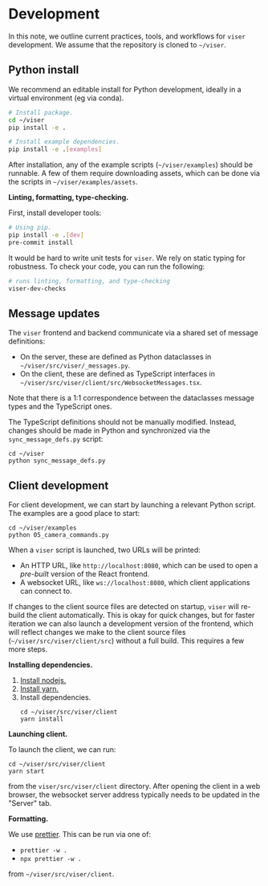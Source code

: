 # Development

In this note, we outline current practices, tools, and workflows for `viser`
development. We assume that the repository is cloned to `~/viser`.

## Python install

We recommend an editable install for Python development, ideally in a virtual
environment (eg via conda).

```bash
# Install package.
cd ~/viser
pip install -e .

# Install example dependencies.
pip install -e .[examples]
```

After installation, any of the example scripts (`~/viser/examples`) should be
runnable. A few of them require downloading assets, which can be done via the
scripts in `~/viser/examples/assets`.

**Linting, formatting, type-checking.**

First, install developer tools:

```bash
# Using pip.
pip install -e .[dev]
pre-commit install
```

It would be hard to write unit tests for `viser`. We rely on static typing for
robustness. To check your code, you can run the following:

```bash
# runs linting, formatting, and type-checking
viser-dev-checks
```

## Message updates

The `viser` frontend and backend communicate via a shared set of message
definitions:

- On the server, these are defined as Python dataclasses in
  `~/viser/src/viser/_messages.py`.
- On the client, these are defined as TypeScript interfaces in
  `~/viser/src/viser/client/src/WebsocketMessages.tsx`.

Note that there is a 1:1 correspondence between the dataclasses message types
and the TypeScript ones.

The TypeScript definitions should not be manually modified. Instead, changes
should be made in Python and synchronized via the `sync_message_defs.py` script:

```
cd ~/viser
python sync_message_defs.py
```

## Client development

For client development, we can start by launching a relevant Python script. The
examples are a good place to start:

```
cd ~/viser/examples
python 05_camera_commands.py
```

When a `viser` script is launched, two URLs will be printed:

- An HTTP URL, like `http://localhost:8080`, which can be used to open a
  _pre-built_ version of the React frontend.
- A websocket URL, like `ws://localhost:8080`, which client applications can
  connect to.

If changes to the client source files are detected on startup, `viser` will
re-build the client automatically. This is okay for quick changes, but for
faster iteration we can also launch a development version of the frontend, which
will reflect changes we make to the client source files
(`~/viser/src/viser/client/src`) without a full build. This requires a few more
steps.

**Installing dependencies.**

1. [Install nodejs.](https://nodejs.dev/en/download/package-manager)
2. [Install yarn.](https://yarnpkg.com/getting-started/install)
3. Install dependencies.
   ```
   cd ~/viser/src/viser/client
   yarn install
   ```

**Launching client.**

To launch the client, we can run:

```
cd ~/viser/src/viser/client
yarn start
```

from the `viser/src/viser/client` directory. After opening the client in a web
browser, the websocket server address typically needs to be updated in the
"Server" tab.

**Formatting.**

We use [prettier](https://prettier.io/docs/en/install.html). This can be run via
one of:

- `prettier -w .`
- `npx prettier -w .`

from `~/viser/src/viser/client`.

